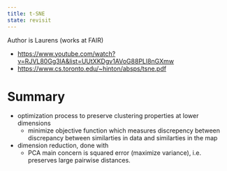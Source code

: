 ```yaml
---
title: t-SNE
state: revisit
---
```


Author is Laurens (works at FAIR)

- https://www.youtube.com/watch?v=RJVL80Gg3lA&list=UUtXKDgv1AVoG88PLl8nGXmw
- https://www.cs.toronto.edu/~hinton/absps/tsne.pdf

# Summary

- optimization process to preserve clustering properties at lower dimensions
    - minimize objective function which measures discrepency between discrepancy between similarties in data and similarties in the map
- dimension reduction, done with
    - PCA main concern is squared error (maximize variance), i.e. preserves large pairwise distances.


